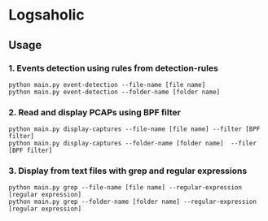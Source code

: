 # Logsaholic


## Usage 

### 1. Events detection using rules from detection-rules
```
python main.py event-detection --file-name [file name]        
python main.py event-detection --folder-name [folder name]	
```

### 2. Read and display PCAPs using BPF filter
```
python main.py display-captures --file-name [file name] --filter [BPF filter]
python main.py display-captures --folder-name [folder name]  --filer [BPF filter]
```

### 3. Display from text files with grep and regular expressions
```
python main.py grep --file-name [file name] --regular-expression [regular expression] 
python main.py grep --folder-name [folder name] --regular-expression [regular expression] 
```